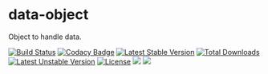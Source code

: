 # data-object
Object to handle data.

[![Build Status](https://travis-ci.org/tiagosampaio/data-object.svg?branch=master)](https://travis-ci.org/tiagosampaio/data-object)
[![Codacy Badge](https://api.codacy.com/project/badge/Grade/280301e7a01349c6bf8657c3948eebc2)](https://www.codacy.com/app/tiagoosampaio/data-object?utm_source=github.com&amp;utm_medium=referral&amp;utm_content=tiagosampaio/data-object&amp;utm_campaign=Badge_Grade)
[![Latest Stable Version](https://poser.pugx.org/tiagosampaio/data-object/v/stable)](https://packagist.org/packages/tiagosampaio/data-object)
[![Total Downloads](https://poser.pugx.org/tiagosampaio/data-object/downloads)](https://packagist.org/packages/tiagosampaio/data-object)
[![Latest Unstable Version](https://poser.pugx.org/tiagosampaio/data-object/v/unstable)](https://packagist.org/packages/tiagosampaio/data-object)
[![License](https://poser.pugx.org/tiagosampaio/data-object/license)](https://packagist.org/packages/tiagosampaio/data-object)
![](https://img.shields.io/github/issues/tiagosampaio/data-object.svg?style=popout)
![](https://img.shields.io/github/forks/tiagosampaio/data-object.svg?style=popout)
